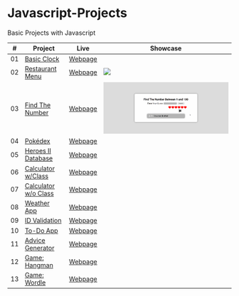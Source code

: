# Javascript-Projects
Basic Projects with Javascript

|  #  | Project                                                        | Live                                                           | Showcase                      |
| :-: | -------------------------------------------------------------- | -------------------------------------------------------------- | ----------------------------- |
| 01  | [Basic Clock](https://github.com/Raven-Isaac-Finch/Basic-Clock)                    | [Webpage](https://raven-isaac-finch.github.io/Basic-Clock/)         |
| 02  | [Restaurant Menu](https://github.com/Raven-Isaac-Finch/Restaurant-Menu)            | [Webpage](https://raven-isaac-finch.github.io/Restaurant-Menu/)     | ![](https://github.com/Raven-Isaac-Finch/Restaurant-Menu/blob/main/restaurant_app.gif) |
| 03  | [Find The Number](https://github.com/Raven-Isaac-Finch/Find-The-Number)            | [Webpage](https://raven-isaac-finch.github.io/Find-The-Number/)     | ![](https://github.com/Raven-Isaac-Finch/Find-The-Number/blob/main/findthenumber_app.gif) |
| 04  | [Pokédex](https://github.com/Raven-Isaac-Finch/Pokedex)                            | [Webpage](https://raven-isaac-finch.github.io/Pokedex/)             |
| 05  | [Heroes II Database](https://github.com/Raven-Isaac-Finch/Heroes-II-Databse)       | [Webpage](https://raven-isaac-finch.github.io/Heroes-II-Databse/)   |
| 06  | [Calculator w/Class](https://github.com/Raven-Isaac-Finch/Calculator)              | [Webpage](https://raven-isaac-finch.github.io/Calculator/)          |
| 07  | [Calculator w/o Class](https://github.com/Raven-Isaac-Finch/My-Calculator)         | [Webpage](https://raven-isaac-finch.github.io/My-Calculator/)       |
| 08  | [Weather App](https://github.com/Raven-Isaac-Finch/Weather-Application)            | [Webpage](https://raven-isaac-finch.github.io/Weather-Application/) |
| 09  | [ID Validation](https://github.com/Raven-Isaac-Finch/TR-Identity-Number-Validation)| [Webpage](https://raven-isaac-finch.github.io/TR-Identity-Number-Validation/) |
| 10  | [To-Do App](https://github.com/Raven-Isaac-Finch/Bootstrap-To-Do-App)              | [Webpage](https://raven-isaac-finch.github.io/Bootstrap-To-Do-App/) |
| 11  | [Advice Generator](https://github.com/Raven-Isaac-Finch/Advice-Generator)          | [Webpage](https://raven-isaac-finch.github.io/Advice-Generator/)    |
| 12  | [Game: Hangman](https://github.com/Raven-Isaac-Finch/Hangman-App)                  | [Webpage](https://raven-isaac-finch.github.io/Hangman-App/)         |
| 13  | [Game: Wordle](https://github.com/Raven-Isaac-Finch/Wordle-Clone)                  | [Webpage](https://raven-isaac-finch.github.io/Wordle-Clone/)        |
